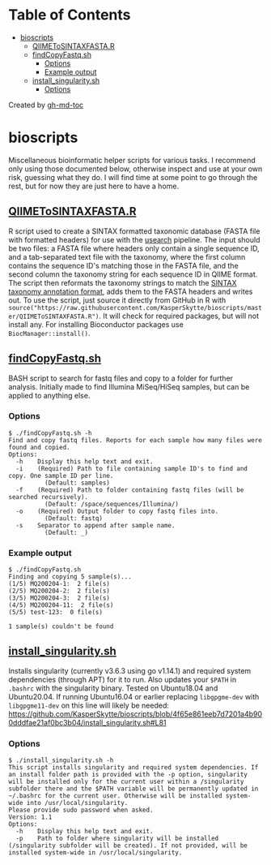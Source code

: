 Table of Contents
=================

   * [bioscripts](#bioscripts)
      * [<a href="https://github.com/KasperSkytte/bioscripts/blob/main/QIIMEToSINTAXFASTA.R">QIIMEToSINTAXFASTA.R</a>](#qiimetosintaxfastar)
      * [<a href="https://github.com/KasperSkytte/bioscripts/blob/main/findCopyFastq.sh">findCopyFastq.sh</a>](#findcopyfastqsh)
         * [Options](#options)
         * [Example output](#example-output)
      * [<a href="https://github.com/KasperSkytte/bioscripts/blob/main/install_singularity.sh">install_singularity.sh</a>](#install_singularitysh)
         * [Options](#options-1)

Created by [gh-md-toc](https://github.com/ekalinin/github-markdown-toc)

# bioscripts
Miscellaneous bioinformatic helper scripts for various tasks. I recommend only using those documented below, otherwise inspect and use at your own risk, guessing what they do. I will find time at some point to go through the rest, but for now they are just here to have a home.

## [QIIMEToSINTAXFASTA.R](https://github.com/KasperSkytte/bioscripts/blob/main/QIIMEToSINTAXFASTA.R)
R script used to create a SINTAX formatted taxonomic database (FASTA file with formatted headers) for use with the [usearch](https://drive5.com/usearch/) pipeline. The input should be two files: a FASTA file where headers only contain a single sequence ID, and a tab-separated text file with the taxonomy, where the first column contains the sequence ID's matching those in the FASTA file, and the second column the taxonomy string for each sequence ID in QIIME format. The script then reformats the taxonomy strings to match the [SINTAX taxonomy annotation format](http://drive5.com/usearch/manual/tax_annot.html), adds them to the FASTA headers and writes out. To use the script, just source it directly from GitHub in R with `source("https://raw.githubusercontent.com/KasperSkytte/bioscripts/master/QIIMEToSINTAXFASTA.R")`. It will check for required packages, but will not install any. For installing Bioconductor packages use `BiocManager::install()`.

## [findCopyFastq.sh](https://github.com/KasperSkytte/bioscripts/blob/main/findCopyFastq.sh)
BASH script to search for fastq files and copy to a folder for further analysis. Initially made to find Illumina MiSeq/HiSeq samples, but can be applied to anything else. 

### Options
```
$ ./findCopyFastq.sh -h
Find and copy fastq files. Reports for each sample how many files were found and copied.
Options:
  -h    Display this help text and exit.
  -i    (Required) Path to file containing sample ID's to find and copy. One sample ID per line. 
          (Default: samples)
  -f    (Required) Path to folder containing fastq files (will be searched recursively). 
          (Default: /space/sequences/Illumina/)
  -o    (Required) Output folder to copy fastq files into. 
          (Default: fastq)
  -s    Separator to append after sample name. 
          (Default: _)
```

### Example output
```
$ ./findCopyFastq.sh
Finding and copying 5 sample(s)...
(1/5) MQ200204-1:  2 file(s)
(2/5) MQ200204-2:  2 file(s)
(3/5) MQ200204-3:  2 file(s)
(4/5) MQ200204-11:  2 file(s)
(5/5) test-123:  0 file(s)

1 sample(s) couldn't be found
```

## [install_singularity.sh](https://github.com/KasperSkytte/bioscripts/blob/main/install_singularity.sh)
Installs singularity (currently v3.6.3 using go v1.14.1) and required system dependencies (through APT) for it to run. Also updates your `$PATH` in `.bashrc` with the singularity binary. Tested on Ubuntu18.04 and Ubuntu20.04. If running Ubuntu16.04 or earlier replacing `libgpgme-dev` with `libgpgme11-dev` on this line will likely be needed:
https://github.com/KasperSkytte/bioscripts/blob/4f65e861eeb7d7201a4b900dddfae21af0bc3b04/install_singularity.sh#L81

### Options
```
$ ./install_singularity.sh -h
This script installs singularity and required system dependencies. If an install folder path is provided with the -p option, singularity will be installed only for the current user within a /singularity subfolder there and the $PATH variable will be permanently updated in ~/.bashrc for the current user. Otherwise will be installed system-wide into /usr/local/singularity.
Please provide sudo password when asked.
Version: 1.1
Options:
  -h    Display this help text and exit.
  -p    Path to folder where singularity will be installed (/singularity subfolder will be created). If not provided, will be installed system-wide in /usr/local/singularity.
```